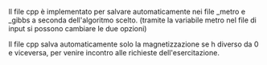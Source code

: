 Il file cpp è implementato per salvare automaticamente nei file _metro e _gibbs a seconda dell'algoritmo scelto. (tramite la variabile metro nel file di input si possono cambiare le due opzioni)

Il file cpp salva automaticamente solo la magnetizzazione se h diverso da 0 e viceversa, per venire incontro alle richieste dell'esercitazione.

